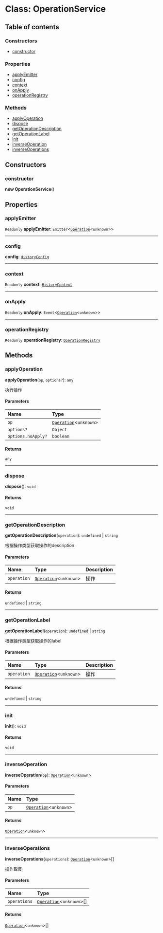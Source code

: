 # Class: OperationService

## Table of contents

### Constructors

* [constructor](/auto-docs/free-history-plugin/classes/OperationService.md#constructor)

### Properties

* [applyEmitter](/auto-docs/free-history-plugin/classes/OperationService.md#applyemitter)
* [config](/auto-docs/free-history-plugin/classes/OperationService.md#config)
* [context](/auto-docs/free-history-plugin/classes/OperationService.md#context)
* [onApply](/auto-docs/free-history-plugin/classes/OperationService.md#onapply)
* [operationRegistry](/auto-docs/free-history-plugin/classes/OperationService.md#operationregistry)

### Methods

* [applyOperation](/auto-docs/free-history-plugin/classes/OperationService.md#applyoperation)
* [dispose](/auto-docs/free-history-plugin/classes/OperationService.md#dispose)
* [getOperationDescription](/auto-docs/free-history-plugin/classes/OperationService.md#getoperationdescription)
* [getOperationLabel](/auto-docs/free-history-plugin/classes/OperationService.md#getoperationlabel)
* [init](/auto-docs/free-history-plugin/classes/OperationService.md#init)
* [inverseOperation](/auto-docs/free-history-plugin/classes/OperationService.md#inverseoperation)
* [inverseOperations](/auto-docs/free-history-plugin/classes/OperationService.md#inverseoperations)

## Constructors

### constructor

**new OperationService**()

## Properties

### applyEmitter

`Readonly` **applyEmitter**: `Emitter`<[`Operation`](/auto-docs/free-history-plugin/interfaces/Operation.md)<`unknown`>>

***

### config

**config**: [`HistoryConfig`](/auto-docs/free-history-plugin/classes/HistoryConfig.md)

***

### context

`Readonly` **context**: [`HistoryContext`](/auto-docs/free-history-plugin/classes/HistoryContext.md)

***

### onApply

`Readonly` **onApply**: `Event`<[`Operation`](/auto-docs/free-history-plugin/interfaces/Operation.md)<`unknown`>>

***

### operationRegistry

`Readonly` **operationRegistry**: [`OperationRegistry`](/auto-docs/free-history-plugin/classes/OperationRegistry.md)

## Methods

### applyOperation

**applyOperation**(`op`, `options?`): `any`

执行操作

#### Parameters

| Name | Type |
| :------ | :------ |
| `op` | [`Operation`](/auto-docs/free-history-plugin/interfaces/Operation.md)<`unknown`> |
| `options?` | `Object` |
| `options.noApply?` | `boolean` |

#### Returns

`any`

***

### dispose

**dispose**(): `void`

#### Returns

`void`

***

### getOperationDescription

**getOperationDescription**(`operation`): `undefined` | `string`

根据操作类型获取操作的description

#### Parameters

| Name | Type | Description |
| :------ | :------ | :------ |
| `operation` | [`Operation`](/auto-docs/free-history-plugin/interfaces/Operation.md)<`unknown`> | 操作 |

#### Returns

`undefined` | `string`

***

### getOperationLabel

**getOperationLabel**(`operation`): `undefined` | `string`

根据操作类型获取操作的label

#### Parameters

| Name | Type | Description |
| :------ | :------ | :------ |
| `operation` | [`Operation`](/auto-docs/free-history-plugin/interfaces/Operation.md)<`unknown`> | 操作 |

#### Returns

`undefined` | `string`

***

### init

**init**(): `void`

#### Returns

`void`

***

### inverseOperation

**inverseOperation**(`op`): [`Operation`](/auto-docs/free-history-plugin/interfaces/Operation.md)<`unknown`>

#### Parameters

| Name | Type |
| :------ | :------ |
| `op` | [`Operation`](/auto-docs/free-history-plugin/interfaces/Operation.md)<`unknown`> |

#### Returns

[`Operation`](/auto-docs/free-history-plugin/interfaces/Operation.md)<`unknown`>

***

### inverseOperations

**inverseOperations**(`operations`): [`Operation`](/auto-docs/free-history-plugin/interfaces/Operation.md)<`unknown`>\[]

操作取反

#### Parameters

| Name | Type |
| :------ | :------ |
| `operations` | [`Operation`](/auto-docs/free-history-plugin/interfaces/Operation.md)<`unknown`>\[] |

#### Returns

[`Operation`](/auto-docs/free-history-plugin/interfaces/Operation.md)<`unknown`>\[]
